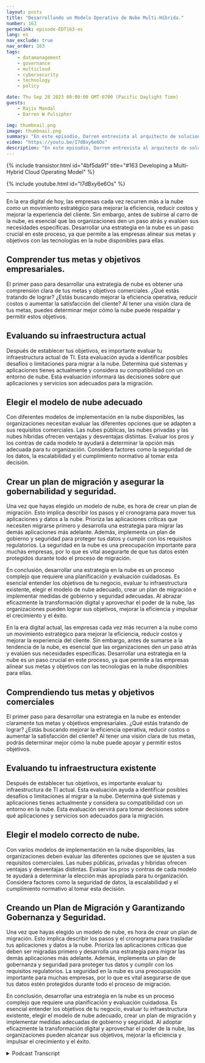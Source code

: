 ```yaml
---
layout: posts
title: "Desarrollando un Modelo Operativo de Nube Multi-Híbrida."
number: 163
permalink: episode-EDT163-es
lang: es
nav_exclude: true
nav_order: 163
tags:
    - datamanagement
    - governance
    - multicloud
    - cybersecurity
    - technology
    - policy

date: Thu Sep 28 2023 00:00:00 GMT-0700 (Pacific Daylight Time)
guests:
    - Rajiv Mandal
    - Darren W Pulsipher

img: thumbnail.png
image: thumbnail.png
summary: "En este episodio, Darren entrevista al arquitecto de soluciones en la nube, Rajiv Mandal, sobre el desarrollo de una estrategia de múltiples nubes híbridas en tu organización de TI moderna."
video: "https://youtu.be/I7dBxy6e6Os"
description: "En este episodio, Darren entrevista al arquitecto de soluciones en la nube, Rajiv Mandal, sobre el desarrollo de una estrategia de múltiples nubes híbridas en tu organización de TI moderna."
---
```


<div>
{% include transistor.html id="4bf5da91" title="#163 Developing a Multi-Hybrid Cloud Operating Model" %}

{% include youtube.html id="I7dBxy6e6Os" %}
</div>

---

En la era digital de hoy, las empresas cada vez recurren más a la nube como un movimiento estratégico para mejorar la eficiencia, reducir costos y mejorar la experiencia del cliente. Sin embargo, antes de subirse al carro de la nube, es esencial que las organizaciones den un paso atrás y evalúen sus necesidades específicas. Desarrollar una estrategia en la nube es un paso crucial en este proceso, ya que permite a las empresas alinear sus metas y objetivos con las tecnologías en la nube disponibles para ellas.

## Comprender tus metas y objetivos empresariales.

El primer paso para desarrollar una estrategia de nube es obtener una comprensión clara de tus metas y objetivos comerciales. ¿Qué estás tratando de lograr? ¿Estás buscando mejorar la eficiencia operativa, reducir costos o aumentar la satisfacción del cliente? Al tener una visión clara de tus metas, puedes determinar mejor cómo la nube puede respaldar y permitir estos objetivos.

## Evaluando su infraestructura actual

Después de establecer tus objetivos, es importante evaluar tu infraestructura actual de TI. Esta evaluación ayuda a identificar posibles desafíos o limitaciones para migrar a la nube. Determina qué sistemas y aplicaciones tienes actualmente y considera su compatibilidad con un entorno de nube. Esta evaluación informará las decisiones sobre qué aplicaciones y servicios son adecuados para la migración.

## Elegir el modelo de nube adecuado

Con diferentes modelos de implementación en la nube disponibles, las organizaciones necesitan evaluar las diferentes opciones que se adapten a sus requisitos comerciales. Las nubes públicas, las nubes privadas y las nubes híbridas ofrecen ventajas y desventajas distintas. Evaluar los pros y los contras de cada modelo te ayudará a determinar la opción más adecuada para tu organización. Considera factores como la seguridad de los datos, la escalabilidad y el cumplimiento normativo al tomar esta decisión.

## Crear un plan de migración y asegurar la gobernabilidad y seguridad.

Una vez que hayas elegido un modelo de nube, es hora de crear un plan de migración. Esto implica describir los pasos y el cronograma para mover tus aplicaciones y datos a la nube. Prioriza las aplicaciones críticas que necesiten migrarse primero y desarrolla una estrategia para migrar las demás aplicaciones más adelante. Además, implementa un plan de gobierno y seguridad para proteger tus datos y cumplir con los requisitos regulatorios. La seguridad en la nube es una preocupación importante para muchas empresas, por lo que es vital asegurarte de que tus datos estén protegidos durante todo el proceso de migración.

En conclusión, desarrollar una estrategia en la nube es un proceso complejo que requiere una planificación y evaluación cuidadosas. Es esencial entender los objetivos de tu negocio, evaluar tu infraestructura existente, elegir el modelo de nube adecuado, crear un plan de migración e implementar medidas de gobierno y seguridad adecuadas. Al abrazar eficazmente la transformación digital y aprovechar el poder de la nube, las organizaciones pueden lograr sus objetivos, mejorar la eficiencia y impulsar el crecimiento y el éxito.

En la era digital actual, las empresas cada vez más recurren a la nube como un movimiento estratégico para mejorar la eficiencia, reducir costos y mejorar la experiencia del cliente. Sin embargo, antes de sumarse a la tendencia de la nube, es esencial que las organizaciones den un paso atrás y evalúen sus necesidades específicas. Desarrollar una estrategia en la nube es un paso crucial en este proceso, ya que permite a las empresas alinear sus metas y objetivos con las tecnologías en la nube disponibles para ellas.

## Comprendiendo tus metas y objetivos comerciales

El primer paso para desarrollar una estrategia en la nube es entender claramente tus metas y objetivos empresariales. ¿Qué estás tratando de lograr? ¿Estás buscando mejorar la eficiencia operativa, reducir costos o aumentar la satisfacción del cliente? Al tener una visión clara de tus metas, podrás determinar mejor cómo la nube puede apoyar y permitir estos objetivos.

## Evaluando tu infraestructura existente

Después de establecer tus objetivos, es importante evaluar tu infraestructura de TI actual. Esta evaluación ayuda a identificar posibles desafíos o limitaciones al migrar a la nube. Determina qué sistemas y aplicaciones tienes actualmente y considera su compatibilidad con un entorno en la nube. Esta evaluación servirá para tomar decisiones sobre qué aplicaciones y servicios son adecuados para la migración.

## Elegir el modelo correcto de nube.

Con varios modelos de implementación en la nube disponibles, las organizaciones deben evaluar las diferentes opciones que se ajusten a sus requisitos comerciales. Las nubes públicas, privadas y híbridas ofrecen ventajas y desventajas distintas. Evaluar los pros y contras de cada modelo te ayudará a determinar la elección más apropiada para tu organización. Considera factores como la seguridad de datos, la escalabilidad y el cumplimiento normativo al tomar esta decisión.

## Creando un Plan de Migración y Garantizando Gobernanza y Seguridad.

Una vez que hayas elegido un modelo de nube, es hora de crear un plan de migración. Esto implica describir los pasos y el cronograma para trasladar tus aplicaciones y datos a la nube. Prioriza las aplicaciones críticas que deben ser migradas primero y desarrolla una estrategia para migrar las demás aplicaciones más adelante. Además, implementa un plan de gobernanza y seguridad para proteger tus datos y cumplir con los requisitos regulatorios. La seguridad en la nube es una preocupación importante para muchas empresas, por lo que es vital asegurarse de que tus datos estén protegidos durante todo el proceso de migración.

En conclusión, desarrollar una estrategia en la nube es un proceso complejo que requiere una planificación y evaluación cuidadosa. Es esencial entender los objetivos de tu negocio, evaluar tu infraestructura existente, elegir el modelo de nube adecuado, crear un plan de migración y implementar medidas adecuadas de gobierno y seguridad. Al adoptar eficazmente la transformación digital y aprovechar el poder de la nube, las organizaciones pueden alcanzar sus objetivos, mejorar la eficiencia y impulsar el crecimiento y el éxito.



<details>
<summary> Podcast Transcript </summary>

<p></p>

</details>
